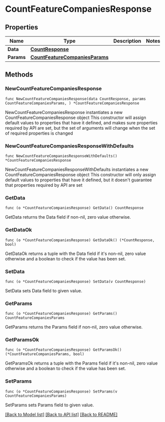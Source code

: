 # CountFeatureCompaniesResponse

## Properties

Name | Type | Description | Notes
------------ | ------------- | ------------- | -------------
**Data** | [**CountResponse**](CountResponse.md) |  | 
**Params** | [**CountFeatureCompaniesParams**](CountFeatureCompaniesParams.md) |  | 

## Methods

### NewCountFeatureCompaniesResponse

`func NewCountFeatureCompaniesResponse(data CountResponse, params CountFeatureCompaniesParams, ) *CountFeatureCompaniesResponse`

NewCountFeatureCompaniesResponse instantiates a new CountFeatureCompaniesResponse object
This constructor will assign default values to properties that have it defined,
and makes sure properties required by API are set, but the set of arguments
will change when the set of required properties is changed

### NewCountFeatureCompaniesResponseWithDefaults

`func NewCountFeatureCompaniesResponseWithDefaults() *CountFeatureCompaniesResponse`

NewCountFeatureCompaniesResponseWithDefaults instantiates a new CountFeatureCompaniesResponse object
This constructor will only assign default values to properties that have it defined,
but it doesn't guarantee that properties required by API are set

### GetData

`func (o *CountFeatureCompaniesResponse) GetData() CountResponse`

GetData returns the Data field if non-nil, zero value otherwise.

### GetDataOk

`func (o *CountFeatureCompaniesResponse) GetDataOk() (*CountResponse, bool)`

GetDataOk returns a tuple with the Data field if it's non-nil, zero value otherwise
and a boolean to check if the value has been set.

### SetData

`func (o *CountFeatureCompaniesResponse) SetData(v CountResponse)`

SetData sets Data field to given value.


### GetParams

`func (o *CountFeatureCompaniesResponse) GetParams() CountFeatureCompaniesParams`

GetParams returns the Params field if non-nil, zero value otherwise.

### GetParamsOk

`func (o *CountFeatureCompaniesResponse) GetParamsOk() (*CountFeatureCompaniesParams, bool)`

GetParamsOk returns a tuple with the Params field if it's non-nil, zero value otherwise
and a boolean to check if the value has been set.

### SetParams

`func (o *CountFeatureCompaniesResponse) SetParams(v CountFeatureCompaniesParams)`

SetParams sets Params field to given value.



[[Back to Model list]](../README.md#documentation-for-models) [[Back to API list]](../README.md#documentation-for-api-endpoints) [[Back to README]](../README.md)


